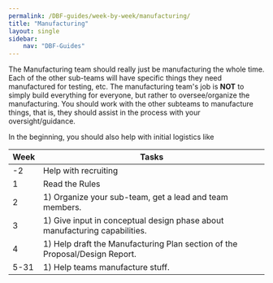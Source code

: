 ```yaml
---
permalink: /DBF-guides/week-by-week/manufacturing/
title: "Manufacturing"
layout: single
sidebar:
    nav: "DBF-Guides"
---
```


The Manufacturing team should really just be manufacturing the whole time.  Each of the other sub-teams will have specific things they need manufactured for testing, etc.  The manufacturing team's job is **NOT** to simply build everything for everyone, but rather to oversee/organize the manufacturing.  You should work with the other subteams to manufacture things, that is, they should assist in the process with your oversight/guidance.

In the beginning, you should also help with initial  logistics like

| Week | Tasks |
|------|-------|
|-2 | Help with recruiting|
|1| Read the Rules|
|2| 1) Organize your sub-team, get a lead and team members. |
|3| 1) Give input in conceptual design phase about manufacturing capabilities. |
|4| 1) Help draft the Manufacturing Plan section of the Proposal/Design Report. |
|5-31| 1) Help teams manufacture stuff. |